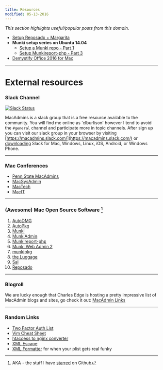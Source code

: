 ```yaml
---
title: Resources
modified: 05-13-2016
---
```


_This section highlights useful/popular posts from this domain._

* [Setup Reposado + Margarita](/reposado-guide/)
* **Munki setup series on Ubuntu 14.04**
  * [Setup a Munki repo - Part 1](/munkirepo-guide-part-1/)
  * [Setup Munkireport-php - Part 3](/munkirepo-guide-part-3/)
* [Demystify Office 2016 for Mac](/demystify-office2016/)  

---

# External resources

### Slack Channel

[![Slack Status](https://macadmins.herokuapp.com/badge.svg)](https://macadmins.herokuapp.com)

MacAdmins is a slack group that is a free resource available to the community. You will find me online as 'clburlison' however I tend to avoid the `#general` channel and participate more in topic channels. After sign up you can visit our slack group in your browser by visiting [https://macadmins.slack.com/](https://macadmins.slack.com/) or [downloading](https://slack.com/downloads) Slack for Mac, Windows, Linux, iOS, Android, or Windows Phone.

---

### Mac Conferences
* [Penn State MacAdmins](http://macadmins.psu.edu/conference/resources/)
* [MacSysAdmin](http://documentation.macsysadmin.se/)
* [MacTech](http://www.mactech.com/conference/)
* [MacIT](http://www.macitconf.com/full-agenda)


---

### (Awesome) Mac Open Source Software [^1]
1. [AutoDMG](https://github.com/MagerValp/AutoDMG)
1. [AutoPkg](https://github.com/autopkg)
1. [Munki](https://github.com/munki/munki)
1. [MunkiAdmin](https://github.com/hjuutilainen/munkiadmin)
1. [Munkireport-php](https://github.com/munkireport/munkireport-php)
1. [Munki Web Admin 2](https://github.com/munki/mwa2)
1. [munkipkg](https://github.com/munki/munki-pkg)
1. [the Luggage](https://github.com/unixorn/luggage)
1. [Sal](https://github.com/salopensource/sal)
1. [Reposado](https://github.com/wdas/reposado)

[^1]: AKA - the stuff I have [starred](https://github.com/stars/clburlison) on Github

---

### Blogroll
We are lucky enough that Charles Edge is hosting a pretty impressive list of MacAdmin blogs and sites, go check it out: [MacAdmin Links](http://krypted.com/guides/macadmin-links/)

---

### Random Links
* [Two Factor Auth List](https://twofactorauth.org/)
* [Vim Cheat Sheet](http://vim.rtorr.com/)
* [htaccess to nginx converter](http://winginx.com/en/htaccess)
* [XML Escape](http://www.freeformatter.com/xml-escape.html)
* [XML Formatter](http://www.freeformatter.com/xml-formatter.html) for when your plist gets real funky



